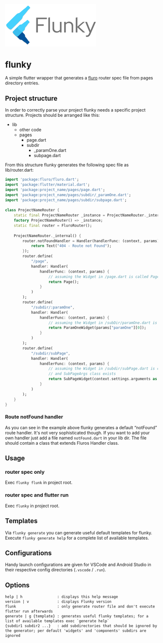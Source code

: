 <img src="assets/flunky_banner.svg" alt="drawing" width="300" />

# flunky
A simple flutter wrapper that generates a [fluro](https://pub.dev/packages/fluro) router spec file from pages directory entries.

## Project structure
In order to correctly parse your project flunky needs a specific project structure.
Projects should be arranged like this:

- lib  
  - other code
  - pages
    - page.dart
    - subdir
      - _paramOne.dart
      - subpage.dart

From this structure flunky generates the following spec file as lib/router.dart:

```dart
import 'package:fluro/fluro.dart';
import 'package:flutter/material.dart';
import 'package:project_name/pages/page.dart';
import 'package:project_name/pages/subdir/_paramOne.dart';
import 'package:project_name/pages/subdir/subpage.dart';

class ProjectNameRouter {
    static final ProjectNameRouter _instance = ProjectNameRouter._internal();
    factory ProjectNameRouter() => _instance;
    static final router = FluroRouter();

    ProjectNameRouter._internal() {
        router.notFoundHandler = Handler(handlerFunc: (context, params) {
            return Text("404 - Route not Found");
        });
        router.define(
            "/page",
            handler: Handler(
                handlerFunc: (context, params) {
                    // assuming the Widget in /page.dart is called Page
                    return Page();
                }
            )
        );
        router.define(
            "/subdir/:paramOne",
            handler: Handler(
                handlerFunc: (context, params) {
                    // assuming the Widget in /subDir/paramOne.dart is called ParamOneWidget
                    return ParamOneWidget(params["paramOne"][0]);
                }
            )
        );
        router.define(
            "/subdir/subPage",
            handler: Handler(
                handlerFunc: (context, params) {
                    // assuming the Widget in /subdir/subPage.dart is called SubPageWidget
                    // and SubPageArgs class exists
                    return SubPageWidget(context.settings.arguments as SubPageArgs);
                }
            )
        );
    }
}
```

### Route notFound handler
As you can see in the example above flunky generates a default “notFound” route handler. It's not very sophisticated though. If you want to add your own handler just add a file named `notFound.dart` in your lib dir. The file should contain a class that extends Fluros Handler class.

## Usage

### router spec only
Exec `flunky flunk` in project root.

### router spec and flutter run
Exec `flunky` in project root.

## Templates
Via `flunky generate` you can generate useful default templates for flunky. Execute `flunky generate help` for a complete list of available templates. 

## Configurations
Handy launch configurations are given for VSCode and Android Studio in their respective config directories (`.vscode` / `.run`).

## Options
```
help | h                : displays this help message
version | v             : displays Flunky version
flunk                   : only generate router file and don't execute flutter run afterwards
generate | g {template} : generates useful flunky templates; for a list of available templates exec `generate help`
{subdir1 subdir2 ...}   : add subdirectories that should be ignored by the generator; per default 'widgets' and 'components' subdirs are ignored
```
